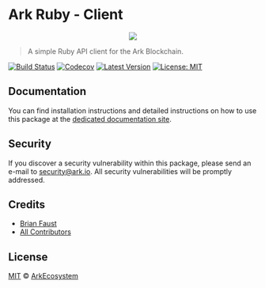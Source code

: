 # Ark Ruby - Client

<p align="center">
    <img src="https://github.com/ArkEcosystem/ruby-client/blob/master/banner.png" />
</p>

> A simple Ruby API client for the Ark Blockchain.

[![Build Status](https://badgen.now.sh/circleci/github/ArkEcosystem/ruby-client)](https://circleci.com/gh/ArkEcosystem/ruby-client)
[![Codecov](https://badgen.now.sh/codecov/c/github/arkecosystem/ruby-client)](https://codecov.io/gh/arkecosystem/ruby-client)
[![Latest Version](https://badgen.now.sh/github/release/ArkEcosystem/ruby-client)](https://github.com/ArkEcosystem/ruby-client/releases)
[![License: MIT](https://badgen.now.sh/badge/license/MIT/green)](https://opensource.org/licenses/MIT)

## Documentation

You can find installation instructions and detailed instructions on how to use this package at the [dedicated documentation site](https://docs.ark.io/sdk/clients/ruby.html).

## Security

If you discover a security vulnerability within this package, please send an e-mail to security@ark.io. All security vulnerabilities will be promptly addressed.

## Credits

- [Brian Faust](https://github.com/faustbrian)
- [All Contributors](../../../../contributors)

## License

[MIT](LICENSE) © [ArkEcosystem](https://ark.io)
